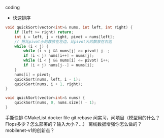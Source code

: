 


coding
- 快速排序
```cpp
void quickSort(vector<int>& nums, int left, int right) {
    if (left >= right) return;
    int i = left, j = right, pivot = nums[left];
    // 把比pivot小的数放在左边，比pivot大的数放在右边
    while (i < j) {
        while (i < j && nums[j] >= pivot) j--;
        if (i < j) nums[i++] = nums[j];
        while (i < j && nums[i] <= pivot) i++;
        if (i < j) nums[j--] = nums[i];
    }
    nums[i] = pivot;
    quickSort(nums, left, i - 1);
    quickSort(nums, i + 1, right);
}

void quickSort(vector<int>& nums) {
    quickSort(nums, 0, nums.size() - 1);
}
```

手撕快排
CMakeList
docker file
git rebase
问实习，问项目（模型用的什么？Flops多少？怎么部署的？输入大小？...）
离线数据增强你怎么做的？
mobilenet-v1的创新点？
